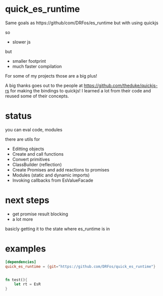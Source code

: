 # quick_es_runtime

Same goals as https://github/com/DRFos/es_runtime but with using quickjs

so 
* slower js

but
 
* smaller footprint 
* much faster compilation

For some of my projects those are a big plus!

A big thanks goes out to the people at https://github.com/theduke/quickjs-rs for making the bindings to quickjs!
I learned a lot from their code and reused some of their concepts.

# status

you can eval code, modules

there are utils for
* Editting objects
* Create and call functions
* Convert primitives
* ClassBuilder (reflection)
* Create Promises and add reactions to promises
* Modules (static and dynamic imports)
* Invoking callbacks from EsValueFacade

# next steps
* get promise result blocking
* a lot more

basicly getting it to the state where es_runtime is in

# examples

```toml
[dependencies]
quick_es_runtime = {git="https://github.com/DRFos/quick_es_runtime"}
```

```rust

fn test(){
    let rt = EsR 
}

```
